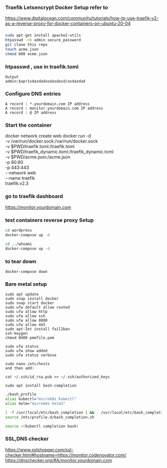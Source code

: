 ### Traefik Letsencrypt Docker Setup refer to 
https://www.digitalocean.com/community/tutorials/how-to-use-traefik-v2-as-a-reverse-proxy-for-docker-containers-on-ubuntu-20-04

###

```sh
sudo apt-get install apache2-utils
htpasswd -nb admin secure_password
git clone this repo
touch acme.json
chmod 600 acme.json

```
### htpasswd , use in traefik.toml
```
Output
admin:$apr1sdasdadasdasdasd/asdasdad
```
###

### Configure DNS entries
``` 
A record : *.yourdomain.com IP address
A record : monitor.yourdomain.com IP address
A record : @ IP address
```
 
### Start the container
docker network create web
docker run -d \
  -v /var/run/docker.sock:/var/run/docker.sock \
  -v $PWD/traefik.toml:/traefik.toml \
  -v $PWD/traefik_dynamic.toml:/traefik_dynamic.toml \
  -v $PWD/acme.json:/acme.json \
  -p 80:80 \
  -p 443:443 \
  --network web \
  --name traefik \
  traefik:v2.3


### go to traefik dashboard
https://monitor.yourdomain.com
### test containers reverse proxy Setup 
```sh
cd wordpress
docker-compose up -d

cd ../whoami
docker-compose up -d
```
### to tear down
``` 
docker-compose down
```

### Bare metal setup
```
sudo apt update
sudo snap install docker
sudo snap start docker
sudo ufw default allow routed
sudo ufw allow http
sudo ufw allow ssh
sudo ufw allow 8080
sudo ufw allow 443
sudo apt-İet install fail2ban
ssh-keygen
chmod 0400 pemfile.pem

sudo ufw status
sudo ufw show added
sudo ufw status verbose

sudo nano /etc/hosts
and then add:

cat ~/.ssh/id_rsa.pub >> ~/.ssh/authorized_keys

sudo apt install bash-completion
```

```sh
./bash_profile
alias kubectl="microk8s kubectl"
alias helm="microk8s helm3"

[ -f /usr/local/etc/bash_completion ] && . /usr/local/etc/bash_completion
source /etc/profile.d/bash_completion.sh

source <(kubectl completion bash)

```

### SSL,DNS checker
https://www.sslshopper.com/ssl-checker.html#hostname=https://monitor.codenovator.com/
https://dnschecker.org/#A/monitor.yourdomain.com

